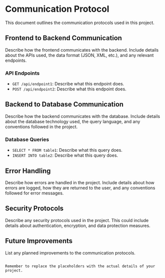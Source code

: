 # Communication Protocol

This document outlines the communication protocols used in this project.

## Frontend to Backend Communication

Describe how the frontend communicates with the backend. Include details about the APIs used, the data format (JSON, XML, etc.), and any relevant endpoints.

### API Endpoints

- `GET /api/endpoint1`: Describe what this endpoint does.
- `POST /api/endpoint2`: Describe what this endpoint does.

## Backend to Database Communication

Describe how the backend communicates with the database. Include details about the database technology used, the query language, and any conventions followed in the project.

### Database Queries

- `SELECT * FROM table1`: Describe what this query does.
- `INSERT INTO table2`: Describe what this query does.

## Error Handling

Describe how errors are handled in the project. Include details about how errors are logged, how they are returned to the user, and any conventions followed for error messages.

## Security Protocols

Describe any security protocols used in the project. This could include details about authentication, encryption, and data protection measures.

## Future Improvements

List any planned improvements to the communication protocols.
```

Remember to replace the placeholders with the actual details of your project.